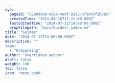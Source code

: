 ```yaml
---
sys:
  pageId: "3299d908-6c9b-4a9f-82c2-379043f2b69c"
  createdTime: "2024-04-16T17:21:00.000Z"
  lastEditedTime: "2024-07-11T14:00:00.000Z"
  propFilepath: "docs/Guides/_index.md"
title: "Guides"
date: "2024-07-11T14:00:00.000Z"
description: ""
tags:
  - "Onboarding"
author: "Overridden author"
draft: false
weight: 100
toc: false
icon: "menu_book"
---
```

